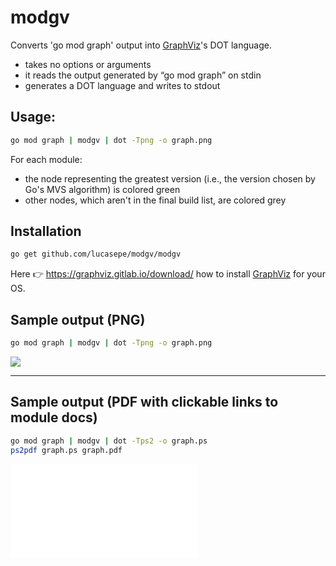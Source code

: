 # modgv

Converts 'go mod graph' output into [GraphViz](https://graphviz.gitlab.io/download/)'s DOT language.

- takes no options or arguments
- it reads the output generated by “go mod graph” on stdin
- generates a DOT language and writes to stdout

## Usage:

```bash
go mod graph | modgv | dot -Tpng -o graph.png
```

For each module:
- the node representing the greatest version (i.e., the version chosen by Go's MVS algorithm) is colored green
- other nodes, which aren't in the final build list, are colored grey

## Installation

```bash
go get github.com/lucasepe/modgv/modgv
```

Here 👉 https://graphviz.gitlab.io/download/ how to install [GraphViz](https://graphviz.gitlab.io/download/) for your OS.
 
## Sample output (PNG)

```bash
go mod graph | modgv | dot -Tpng -o graph.png
```

![](./graph.png)

---

## Sample output (PDF with clickable links to module docs)

```bash
go mod graph | modgv | dot -Tps2 -o graph.ps
ps2pdf graph.ps graph.pdf
```

![View generated PDF](./graph.pdf)

